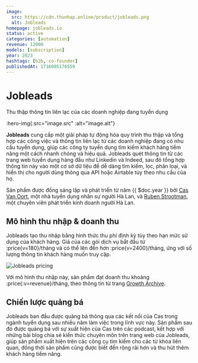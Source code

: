 ```yaml
---
image:
  src: https://cdn.thunhap.online/product/jobleads.png
  alt: Jobleads
homepage: jobleads.io
status: active
categories: [automation]
revenue: 12000
models: [subscription]
year: 2023
hashtags: [b2b, co-founder]
publishedAt: 1716005176559
---
```


# Jobleads

Thu thập thông tin liên lạc của các doanh nghiệp đang tuyển dụng

:hero-img{:src="image.src" :alt="image.alt"}

__Jobleads__ cung cấp một giải pháp tự động hóa quy trình thu thập và tổng hợp các công việc và thông tin liên lạc từ các doanh nghiệp đang có nhu cầu tuyển dụng, giúp các công ty tuyển dụng tìm kiếm khách hàng tiềm năng một cách nhanh chóng và hiệu quả. Jobleads quét thông tin từ các trang web tuyển dụng hàng đầu như Linkedin và Indeed, sau đó tổng hợp thông tin này vào một cơ sở dữ liệu để dễ dàng tìm kiếm, lọc, phân loại, và hiển thị cho người dùng thông qua API hoặc Airtable tùy theo nhu cầu của họ.

Sản phẩm được đồng sáng lập và phát triển từ năm {{ $doc.year }} bởi [Cas Van Oort](https://www.linkedin.com/in/casvanoort), một nhà tuyển dụng nhân sự người Hà Lan, và [Ruben Strootman](https://www.linkedin.com/in/ruben-strootman), một chuyên viên phát triển kinh doanh người Hà Lan.

## Mô hình thu nhập & doanh thu

Jobleads tạo thu nhập bằng hình thức thu phí định kỳ tùy theo hạn mức sử dụng của khách hàng. Giá của các gói dịch vụ bắt đầu từ :price{v=180}/tháng và có thể lên đến hơn :price{v=2400}/tháng, ứng với số lượng thông tin khách hàng muốn truy cập.

![Jobleads pricing](https://cdn.thunhap.online/product/jobleads+pricing.png)

Với mô hình thu nhập này, sản phẩm đạt doanh thu khoảng :price{:v=revenue}/tháng, theo thông tin từ trang [Growth Archive](https://www.growtharchive.xyz/strategy/jobleads).

## Chiến lược quảng bá

Jobleads ban đầu được quảng bá thông qua các kết nối của Cas trong ngành tuyển dụng sau nhiều năm làm việc trong lĩnh vực này. Sản phẩm sau đó được quảng bá với sự xuất hiện của Cas trên các podcast, kết hợp với những bài blog chia sẻ kiến thức chuyên môn trên trang web của Jobleads, giúp sản phẩm xuất hiện trên các công cụ tìm kiếm cho các từ khóa liên quan, đồng thời sản phẩm cũng được biết đến rộng rãi hơn và thu hút thêm khách hàng tiềm năng.

